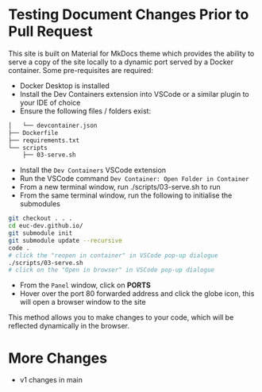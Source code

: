 # Testing Document Changes Prior to Pull Request

This site is built on Material for MkDocs theme which provides the ability to serve a copy of the site locally to a dynamic port served by a Docker container. Some pre-requisites are required:

* Docker Desktop is installed
* Install the Dev Containers extension into VSCode or a similar plugin to your IDE of choice
* Ensure the following files / folders exist:

```bash
│   └── devcontainer.json
├── Dockerfile
├── requirements.txt
└── scripts
    ├── 03-serve.sh
```

* Install the `Dev Containers` VSCode extension
* Run the VSCode command `Dev Container: Open Folder in Container`
* From a new terminal window, run ./scripts/03-serve.sh to run
* From the same terminal window, run the following to initialise the submodules

```bash
git checkout . . .
cd euc-dev.github.io/
git submodule init
git submodule update --recursive
code .
# click the "reopen in container" in VSCode pop-up dialogue
./scripts/03-serve.sh
# click on the "Open in browser" in VSCode pop-up dialogue 
```

* From the `Panel` window, click on **PORTS**
* Hover over the port 80 forwarded address and click the globe icon, this will open a browser window to the site

This method allows you to make changes to your code, which will be reflected dynamically in the browser.

# More Changes

- v1 changes in main
